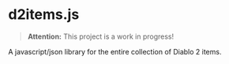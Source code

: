 # d2items.js

> **Attention:** This project is a work in progress!

A javascript/json library for the entire collection of Diablo 2 items.
